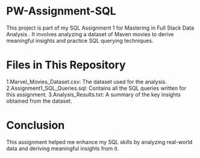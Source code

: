 # PW-Assignment-SQL
This project is part of my SQL Assignment 1 for Mastering in Full Stack Data Analysis  . It involves analyzing a dataset of Maven movies to derive meaningful insights and practice SQL querying techniques.

# Files in This Repository
1.Marvel_Movies_Dataset.csv: The dataset used for the analysis.
2.Assignment1_SQL_Queries.sql: Contains all the SQL queries written for this assignment.
3.Analysis_Results.txt: A summary of the key insights obtained from the dataset.

# Conclusion
This assignment helped me enhance my SQL skills by analyzing real-world data and deriving meaningful insights from it.

